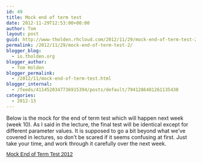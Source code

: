 ```yaml
---
id: 49
title: Mock end of term test
date: 2012-11-29T12:53:00+00:00
author: Tom
layout: post
guid: http://www-tholden.rhcloud.com/2012/11/29/mock-end-of-term-test-2/
permalink: /2012/11/29/mock-end-of-term-test-2/
blogger_blog:
  - io.tholden.org
blogger_author:
  - Tom Holden
blogger_permalink:
  - /2012/11/mock-end-of-term-test.html
blogger_internal:
  - /feeds/4114520347736915394/posts/default/7941286481261135430
categories:
  - 2012-13
---
```

Below is the mock for the end of term test which will happen next week (week 10). As I said in the lecture, the final test will be identical except for different parameter values. It is supposed to go a bit beyond what we&#8217;ve covered in lectures, so don&#8217;t be scared if it seems confusing at first. Just take your time, and work through it carefully over the next week. <a title="View Mock End of Term Test 2012 on Scribd" href="http://www.scribd.com/doc/114872988/Mock-End-of-Term-Test-2012" style="margin: 12px auto 6px auto; font-family: Helvetica,Arial,Sans-serif; font-style: normal; font-variant: normal; font-weight: normal; font-size: 14px; line-height: normal; font-size-adjust: none; font-stretch: normal; -x-system-font: none; display: block; text-decoration: underline;">Mock End of Term Test 2012</a>